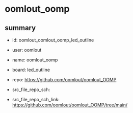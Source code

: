 # oomlout_oomp
 
## summary 
* id: oomlout_oomlout_oomp_led_outline
* user: oomlout
* name: oomlout_oomp
* board: led_outline
* repo: https://github.com/oomlout/oomlout_OOMP



* src_file_repo_sch: 
* src_file_repo_sch_link: https://github.com/oomlout/oomlout_OOMP/tree/main/






